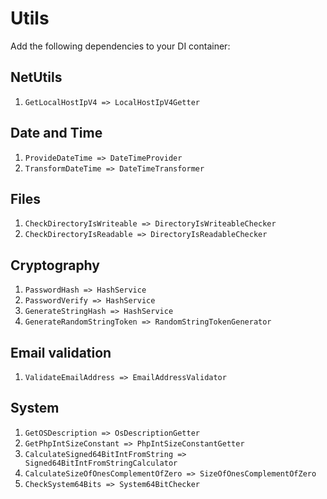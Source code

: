 # Utils
Add the following dependencies to your DI container:

## NetUtils
1. `GetLocalHostIpV4 => LocalHostIpV4Getter`

## Date and Time
1. `ProvideDateTime => DateTimeProvider`
2. `TransformDateTime => DateTimeTransformer`

## Files
1. `CheckDirectoryIsWriteable => DirectoryIsWriteableChecker`
2. `CheckDirectoryIsReadable => DirectoryIsReadableChecker`

## Cryptography
1. `PasswordHash => HashService`
2. `PasswordVerify => HashService`
3. `GenerateStringHash => HashService`
4. `GenerateRandomStringToken => RandomStringTokenGenerator`

## Email validation
1. `ValidateEmailAddress => EmailAddressValidator`

## System
1. `GetOSDescription => OsDescriptionGetter`
2. `GetPhpIntSizeConstant => PhpIntSizeConstantGetter`
3. `CalculateSigned64BitIntFromString => Signed64BitIntFromStringCalculator`
4. `CalculateSizeOfOnesComplementOfZero => SizeOfOnesComplementOfZero`
5. `CheckSystem64Bits => System64BitChecker`
